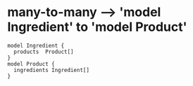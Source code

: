 # many-to-many --> 'model Ingredient' to 'model Product'
```prisma
model Ingredient {
  products  Product[]
}
model Product {
  ingredients Ingredient[]
}
```